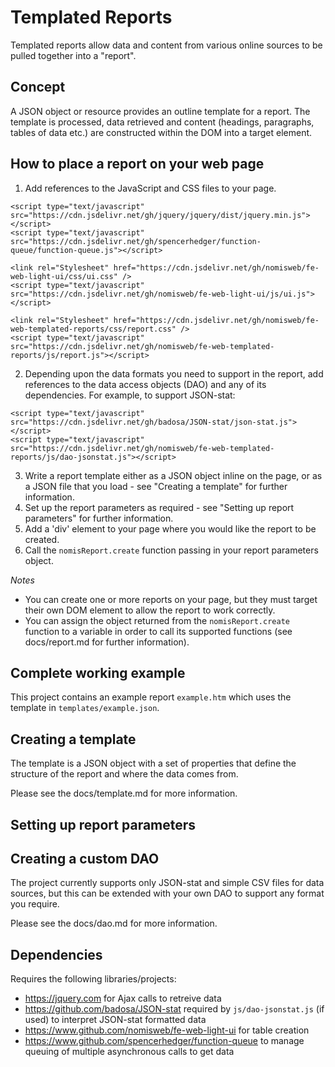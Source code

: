 Templated Reports
=================
Templated reports allow data and content from various online sources to be pulled together into a "report".

Concept
-------
A JSON object or resource provides an outline template for a report. The template is processed, data retrieved and content (headings, paragraphs, tables of data etc.) are constructed within the DOM into a target element.

How to place a report on your web page
--------------------------------------
1. Add references to the JavaScript and CSS files to your page.
```
<script type="text/javascript" src="https://cdn.jsdelivr.net/gh/jquery/jquery/dist/jquery.min.js"></script>
<script type="text/javascript" src="https://cdn.jsdelivr.net/gh/spencerhedger/function-queue/function-queue.js"></script>

<link rel="Stylesheet" href="https://cdn.jsdelivr.net/gh/nomisweb/fe-web-light-ui/css/ui.css" />
<script type="text/javascript" src="https://cdn.jsdelivr.net/gh/nomisweb/fe-web-light-ui/js/ui.js"></script>

<link rel="Stylesheet" href="https://cdn.jsdelivr.net/gh/nomisweb/fe-web-templated-reports/css/report.css" />
<script type="text/javascript" src="https://cdn.jsdelivr.net/gh/nomisweb/fe-web-templated-reports/js/report.js"></script>
```
2. Depending upon the data formats you need to support in the report, add references to the data access objects (DAO) and any of its dependencies. For example, to support JSON-stat:
```
<script type="text/javascript" src="https://cdn.jsdelivr.net/gh/badosa/JSON-stat/json-stat.js"></script>
<script type="text/javascript" src="https://cdn.jsdelivr.net/gh/nomisweb/fe-web-templated-reports/js/dao-jsonstat.js"></script>
```
3. Write a report template either as a JSON object inline on the page, or as a JSON file that you load - see "Creating a template" for further information.
4. Set up the report parameters as required - see "Setting up report parameters" for further information.
5. Add a 'div' element to your page where you would like the report to be created.
6. Call the `nomisReport.create` function passing in your report parameters object.

*Notes*
- You can create one or more reports on your page, but they must target their own DOM element to allow the report to work correctly.
- You can assign the object returned from the `nomisReport.create` function to a variable in order to call its supported functions (see docs/report.md for further information).

Complete working example
------------------------
This project contains an example report `example.htm` which uses the template in `templates/example.json`.

Creating a template
-------------------
The template is a JSON object with a set of properties that define the structure of the report and where the data comes from.

Please see the docs/template.md for more information.

Setting up report parameters
----------------------------

Creating a custom DAO
---------------------
The project currently supports only JSON-stat and simple CSV files for data sources, but this can be extended with your own DAO to support any format you require.

Please see the docs/dao.md for more information.

Dependencies
------------
Requires the following libraries/projects:
- https://jquery.com for Ajax calls to retreive data
- https://github.com/badosa/JSON-stat required by `js/dao-jsonstat.js` (if used) to interpret JSON-stat formatted data
- https://www.github.com/nomisweb/fe-web-light-ui for table creation
- https://www.github.com/spencerhedger/function-queue to manage queuing of multiple asynchronous calls to get data